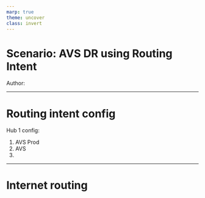 ```yaml
---
marp: true
theme: uncover
class: invert
---
```


# Scenario: AVS DR using Routing Intent

Author: <add your name>

---

# Routing intent config

Hub 1 config:
1. AVS Prod 
2. AVS 
3. 

---
# Internet routing
